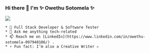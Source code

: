 ### Hi there 👋  I'm  ✨ Owethu Sotomela ✨

![](https://komarev.com/ghpvc/?username=OwethuSotomela&label=Owethu+Sotomela's+Profile+Views&color=ff69b4)

<!--  * 🔭 I’m currently working on "airbnbmernstack App" -->
<!--  * 👯 I’m looking to collaborate on Building IOS / Android apps -->
	* 🚀 Full Stack Developer & Software Tester
	* 💬 Ask me anything tech-related
	* 📫 Reach me on [LinkedIn](https://www.linkedin.com/in/owethu-sotomela-097940106/) .
	* ⚡ Fun fact: I’m also a Creative Writer ✍️

